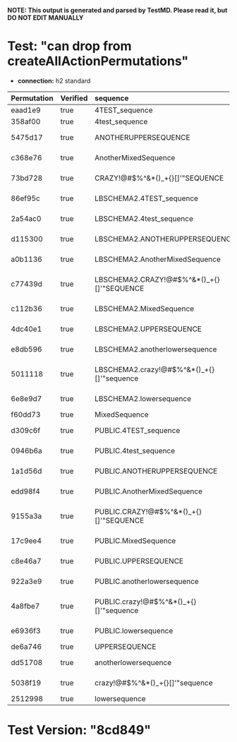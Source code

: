 **NOTE: This output is generated and parsed by TestMD. Please read it, but DO NOT EDIT MANUALLY**

# Test: "can drop from createAllActionPermutations" #

- **connection:** h2 standard

| Permutation | Verified | sequence                                   | OPERATIONS
| :---------- | :------- | :----------------------------------------- | :------
| eaad1e9     | true     | 4TEST_sequence                             | **plan**: DROP SEQUENCE "4TEST_sequence"
| 358af00     | true     | 4test_sequence                             | **plan**: DROP SEQUENCE "4test_sequence"
| 5475d17     | true     | ANOTHERUPPERSEQUENCE                       | **plan**: DROP SEQUENCE "ANOTHERUPPERSEQUENCE"
| c368e76     | true     | AnotherMixedSequence                       | **plan**: DROP SEQUENCE "AnotherMixedSequence"
| 73bd728     | true     | CRAZY!@#\$%^&*()_+{}[]'"SEQUENCE           | **plan**: DROP SEQUENCE "CRAZY!@#\$%^&*()_+{}[]'""SEQUENCE"
| 86ef95c     | true     | LBSCHEMA2.4TEST_sequence                   | **plan**: DROP SEQUENCE "LBSCHEMA2"."4TEST_sequence"
| 2a54ac0     | true     | LBSCHEMA2.4test_sequence                   | **plan**: DROP SEQUENCE "LBSCHEMA2"."4test_sequence"
| d115300     | true     | LBSCHEMA2.ANOTHERUPPERSEQUENCE             | **plan**: DROP SEQUENCE "LBSCHEMA2"."ANOTHERUPPERSEQUENCE"
| a0b1136     | true     | LBSCHEMA2.AnotherMixedSequence             | **plan**: DROP SEQUENCE "LBSCHEMA2"."AnotherMixedSequence"
| c77439d     | true     | LBSCHEMA2.CRAZY!@#\$%^&*()_+{}[]'"SEQUENCE | **plan**: DROP SEQUENCE "LBSCHEMA2"."CRAZY!@#\$%^&*()_+{}[]'""SEQUENCE"
| c112b36     | true     | LBSCHEMA2.MixedSequence                    | **plan**: DROP SEQUENCE "LBSCHEMA2"."MixedSequence"
| 4dc40e1     | true     | LBSCHEMA2.UPPERSEQUENCE                    | **plan**: DROP SEQUENCE "LBSCHEMA2"."UPPERSEQUENCE"
| e8db596     | true     | LBSCHEMA2.anotherlowersequence             | **plan**: DROP SEQUENCE "LBSCHEMA2"."anotherlowersequence"
| 5011118     | true     | LBSCHEMA2.crazy!@#\$%^&*()_+{}[]'"sequence | **plan**: DROP SEQUENCE "LBSCHEMA2"."crazy!@#\$%^&*()_+{}[]'""sequence"
| 6e8e9d7     | true     | LBSCHEMA2.lowersequence                    | **plan**: DROP SEQUENCE "LBSCHEMA2"."lowersequence"
| f60dd73     | true     | MixedSequence                              | **plan**: DROP SEQUENCE "MixedSequence"
| d309c6f     | true     | PUBLIC.4TEST_sequence                      | **plan**: DROP SEQUENCE "PUBLIC"."4TEST_sequence"
| 0946b6a     | true     | PUBLIC.4test_sequence                      | **plan**: DROP SEQUENCE "PUBLIC"."4test_sequence"
| 1a1d56d     | true     | PUBLIC.ANOTHERUPPERSEQUENCE                | **plan**: DROP SEQUENCE "PUBLIC"."ANOTHERUPPERSEQUENCE"
| edd98f4     | true     | PUBLIC.AnotherMixedSequence                | **plan**: DROP SEQUENCE "PUBLIC"."AnotherMixedSequence"
| 9155a3a     | true     | PUBLIC.CRAZY!@#\$%^&*()_+{}[]'"SEQUENCE    | **plan**: DROP SEQUENCE "PUBLIC"."CRAZY!@#\$%^&*()_+{}[]'""SEQUENCE"
| 17c9ee4     | true     | PUBLIC.MixedSequence                       | **plan**: DROP SEQUENCE "PUBLIC"."MixedSequence"
| c8e46a7     | true     | PUBLIC.UPPERSEQUENCE                       | **plan**: DROP SEQUENCE "PUBLIC"."UPPERSEQUENCE"
| 922a3e9     | true     | PUBLIC.anotherlowersequence                | **plan**: DROP SEQUENCE "PUBLIC"."anotherlowersequence"
| 4a8fbe7     | true     | PUBLIC.crazy!@#\$%^&*()_+{}[]'"sequence    | **plan**: DROP SEQUENCE "PUBLIC"."crazy!@#\$%^&*()_+{}[]'""sequence"
| e6936f3     | true     | PUBLIC.lowersequence                       | **plan**: DROP SEQUENCE "PUBLIC"."lowersequence"
| de6a746     | true     | UPPERSEQUENCE                              | **plan**: DROP SEQUENCE "UPPERSEQUENCE"
| dd51708     | true     | anotherlowersequence                       | **plan**: DROP SEQUENCE "anotherlowersequence"
| 5038f19     | true     | crazy!@#\$%^&*()_+{}[]'"sequence           | **plan**: DROP SEQUENCE "crazy!@#\$%^&*()_+{}[]'""sequence"
| 2512998     | true     | lowersequence                              | **plan**: DROP SEQUENCE "lowersequence"

# Test Version: "8cd849" #
